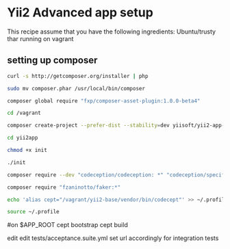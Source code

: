 # Yii2 Advanced app setup

This recipe assume that you have the following ingredients:
Ubuntu/trusty thar running on vagrant


## setting up composer

```sh
curl -s http://getcomposer.org/installer | php
```

```sh
sudo mv composer.phar /usr/local/bin/composer
```

```sh
composer global require "fxp/composer-asset-plugin:1.0.0-beta4"
```

```sh
cd /vagrant
```

```sh
composer create-project --prefer-dist --stability=dev yiisoft/yii2-app-advanced yii2app
```

```sh
cd yii2app
```

```sh
chmod +x init
```

```sh
./init
```

```sh
composer require --dev "codeception/codeception: *" "codeception/specify: *" "codeception/verify: *"
```

```sh
composer require "fzaninotto/faker:*"
```

```sh
echo 'alias cept="/vagrant/yii2-base/vendor/bin/codecept"' >> ~/.profile
```

```sh
source ~/.profile
```

#on $APP_ROOT
cept bootstrap
cept build

edit edit tests/acceptance.suite.yml
set url accordingly for integration tests